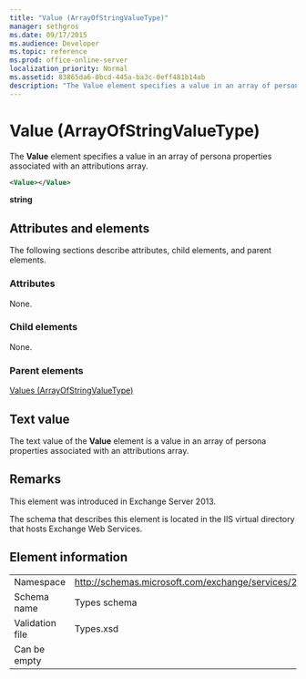 ```yaml
---
title: "Value (ArrayOfStringValueType)"
manager: sethgros
ms.date: 09/17/2015
ms.audience: Developer
ms.topic: reference
ms.prod: office-online-server
localization_priority: Normal
ms.assetid: 83865da6-0bcd-445a-ba3c-0eff481b14ab
description: "The Value element specifies a value in an array of persona properties associated with an attributions array."
---
```


# Value (ArrayOfStringValueType)

The **Value** element specifies a value in an array of persona properties associated with an attributions array. 
  
```XML
<Value></Value>
```

**string**

## Attributes and elements

The following sections describe attributes, child elements, and parent elements.
  
### Attributes

None.
  
### Child elements

None.
  
### Parent elements

[Values (ArrayOfStringValueType)](values-arrayofstringvaluetype.md)
  
## Text value

The text value of the **Value** element is a value in an array of persona properties associated with an attributions array. 
  
## Remarks

This element was introduced in Exchange Server 2013.
  
The schema that describes this element is located in the IIS virtual directory that hosts Exchange Web Services.
  
## Element information

|||
|:-----|:-----|
|Namespace  <br/> |http://schemas.microsoft.com/exchange/services/2006/types  <br/> |
|Schema name  <br/> |Types schema  <br/> |
|Validation file  <br/> |Types.xsd  <br/> |
|Can be empty  <br/> ||
   

